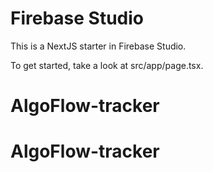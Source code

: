 # Firebase Studio

This is a NextJS starter in Firebase Studio.

To get started, take a look at src/app/page.tsx.
# AlgoFlow-tracker
# AlgoFlow-tracker
